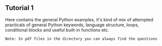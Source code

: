 ## Tutorial 1
Here contains the general Python examples, it's kind of mix of attempted practicals of general Python keywords, language structure, loops, conditional blocks and useful built-in functions etc.

`Note: In pdf files in the directory you can always find the questions`